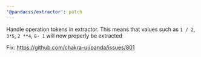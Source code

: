 ```yaml
---
'@pandacss/extractor': patch
---
```


Handle operation tokens in extractor. This means that values such as `1 / 2`, `3*5`, `2 **4`, `8- 1` will now properly
be extracted

Fix: https://github.com/chakra-ui/panda/issues/801
